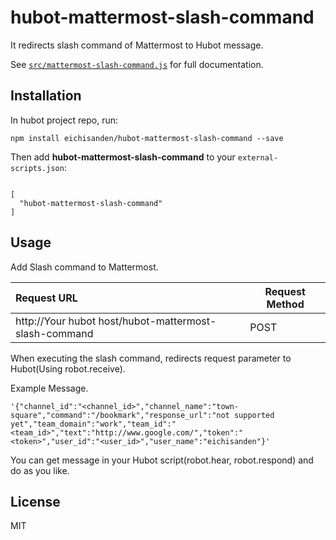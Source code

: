# hubot-mattermost-slash-command

It redirects slash command of Mattermost to Hubot message.

See [`src/mattermost-slash-command.js`](src/mattermost-slash-command.js) for full documentation.

## Installation

In hubot project repo, run:

`npm install eichisanden/hubot-mattermost-slash-command --save`

Then add **hubot-mattermost-slash-command** to your `external-scripts.json`:

```jsonAfter executing the command, a message will be sent

[
  "hubot-mattermost-slash-command"
]
```

## Usage

Add Slash command to Mattermost.

| Request URL                                             | Request Method |
|:--------------------------------------------------------|----------------|
| http://Your hubot host/hubot-mattermost-slash-command | POST           |

When executing the slash command, redirects request parameter to Hubot(Using robot.receive).

Example Message.

```
'{"channel_id":"<channel_id>","channel_name":"town-square","command":"/bookmark","response_url":"not supported yet","team_domain":"work","team_id":"<team_id>","text":"http://www.google.com/","token":"<token>","user_id":"<user_id>","user_name":"eichisanden"}'
```

You can get message in your Hubot script(robot.hear, robot.respond) and do as you like.

## License

MIT

